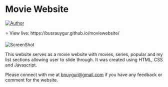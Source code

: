 # <a>Movie Website</a>

[![Author](https://img.shields.io/badge/Author-Busra%20Uygur%20Barut-blue.svg)](https://www.linkedin.com/in/busra-uygur-barut-674b5723b/)

 <p align="justify">⭐️ View live: https://busrauygur.github.io/moviewebsite/</p>

![ScreenShot](https://raw.github.com/BusraUygur/moviewebsite/main/img/movie.png)

<!-- ![moviewebsite](https://busrauygur.github.io/moviewebsite/) -->

 <p align="justify">This website serves as a movie website with movies, series, popular and my list sections allowing user to slide through. It was created using HTML, CSS and Javascript.</p>

Please connect with me at bnuygur@gmail.com if you have any feedback or comment for the website.
